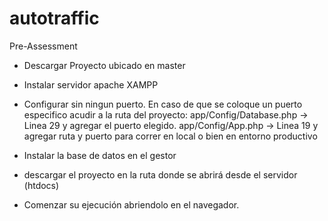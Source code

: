 # autotraffic
Pre-Assessment

* Descargar Proyecto ubicado en master
* Instalar servidor apache XAMPP
* Configurar sin ningun puerto.
En caso de que se coloque un puerto especifico acudir a la ruta del proyecto:
app/Config/Database.php -> Linea 29 y agregar el puerto elegido.
app/Config/App.php -> Linea 19 y agregar ruta y puerto para correr en local o bien en entorno productivo

* Instalar la base de datos en el gestor
* descargar el proyecto en la ruta donde se abrirá desde el servidor (htdocs)
* Comenzar su ejecución abriendolo en el navegador.

